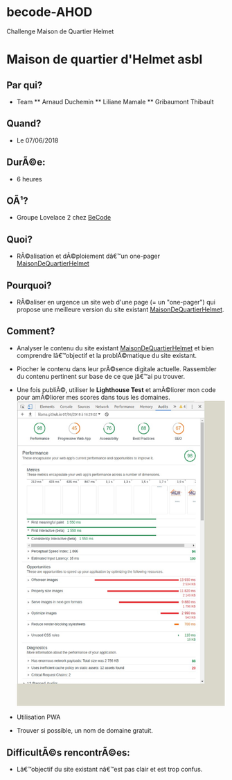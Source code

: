 # becode-AHOD
Challenge Maison de Quartier Helmet
# Maison de quartier d'Helmet asbl

## Par qui?
* Team
** Arnaud Duchemin
** Liliane Mamale
** Gribaumont Thibault

## Quand?
* Le 07/06/2018

## DurÃ©e:
* 6 heures

## OÃ¹?
* Groupe Lovelace 2 chez [BeCode](https://github.com/becodeorg/)

## Quoi?
* RÃ©alisation et dÃ©ploiement dâ€™un one-pager [MaisonDeQuartierHelmet]( https://lilama.github.io/becode-AHOD/) 

## Pourquoi?
* RÃ©aliser en urgence un site web d'une page (= un "one-pager") qui propose une meilleure version du site existant [MaisonDeQuartierHelmet]( http://maisondequartierhelmet.be/).

## Comment?
* Analyser le contenu du site existant [MaisonDeQuartierHelmet](http://maisondequartierhelmet.be/) et bien comprendre lâ€™objectif et la problÃ©matique du site existant.
* Piocher le contenu dans leur prÃ©sence digitale actuelle. Rassembler du contenu pertinent sur base de ce que jâ€™ai pu trouver.
* Une fois publiÃ©, utiliser le **Lighthouse Test** et amÃ©liorer mon code pour amÃ©liorer mes scores dans tous les domaines.
![Lighthouse Test](LighthouseTest.jpg)

* Utilisation PWA
* Trouver si possible, un nom de domaine gratuit.

## DifficultÃ©s rencontrÃ©es:
* Lâ€™objectif du site existant nâ€™est pas clair et est trop confus.
